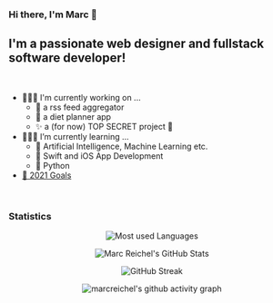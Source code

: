 ### Hi there, I'm Marc 👋

## I'm a passionate web designer and fullstack software developer!

<br />

- 🧑🏼‍💻 I'm currently working on ...
  - 📰 a rss feed aggregator
  - 🥗 a diet planner app
  - ✨ a (for now) TOP SECRET project 🤫
- 👨🏼‍🏫 I’m currently learning ...
  - 🧠 Artificial Intelligence, Machine Learning etc.
  - 📱 Swift and iOS App Development
  - 🐍 Python
- [🥅 2021 Goals](https://github.com/users/marcreichel/projects/3)

<br />

### Statistics


<p align="center">
  <img alt="Most used Languages" src="https://github-readme-stats.vercel.app/api/top-langs/?username=marcreichel&layout=compact&theme=onedark">
</div>

<p align="center">
  <img alt="Marc Reichel's GitHub Stats" src="https://github-readme-stats.vercel.app/api?username=marcreichel&count_private=true&show_icons=true&include_all_commits=true&theme=onedark">
</p>

<p align="center">
  <img src="http://github-readme-streak-stats.herokuapp.com?user=marcreichel&theme=onedark" alt="GitHub Streak" />
</div>

<p align="center">
  <img src="https://activity-graph.herokuapp.com/graph?username=marcreichel&theme=github" alt="marcreichel's github activity graph" />
</p>

[website]: https://marcreichel.dev
[linkedin]: https://www.linkedin.com/in/marc-reichel/
